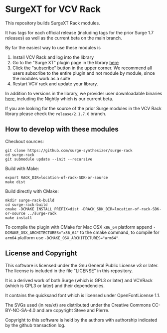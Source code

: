 # SurgeXT for VCV Rack

This repository builds SurgeXT Rack modules.

It has tags for each official release (including tags for the prior Surge 1.7
releases) as well as the current beta on the main branch.

By far the easiest way to use these modules is

1. Install VCV Rack and log into the library
2. Go to the "Surge XT" plugin page in the library [here](https://library.vcvrack.com/SurgeXTRack)
3. Click the "subscribe" button in the upper corner. We recommend all users subscribe 
to the entire plugin and not module by module, since the modules work as a suite
4. Restart VCV rack and update your library.

In addition to versions in the library, we provider user downloadable binaries
[here](https://github.com/surge-synthesizer/surge-rack/tags), including the Nightly
which is our current beta.

If you are looking for the source of the prior Surge modules in the VCV Rack library please check the `release/2.1.7.0`
branch.

## How to develop with these modules

Checkout sources:
```
git clone https://github.com/surge-synthesizer/surge-rack
cd surge-rack
git submodule update --init --recursive
```
Build with Make:
```
export RACK_DIR=location-of-rack-SDK-or-source
make dist
```
Build directly with CMake:
```
mkdir surge-rack-build
cd surge-rack-build
cmake -DCMAKE_INSTALL_PREFIX=dist -DRACK_SDK_DIR=location-of-rack-SDK-or-source ../surge-rack
make install
```
To compile the plugin with CMake for Mac OSX `x86_64` platform append `-DCMAKE_OSX_ARCHITECTURES="x86_64"` to the cmake
command, to compile for `arm64` platform use `-DCMAKE_OSX_ARCHITECTURES="arm64"`.

## License and Copyright

This software is licensed under the Gnu General Public License v3 or later.
The license is included in the file "LICENSE" in this repository.

It is a derived work of both Surge
(which is GPL3 or later) and VCVRack (which is GPL3 or later) and
their dependencies.

It contains the quicksand font which is licensed under OpenFontLicense 1.1.

The SVGs used (in res/xt) are distributed under the Creative Commons CC-BY-NC-SA-4.0 and are
copyright Steve and Pierre.

Copyright to this software is held by the authors with authorship indicated by the github transaction log.
